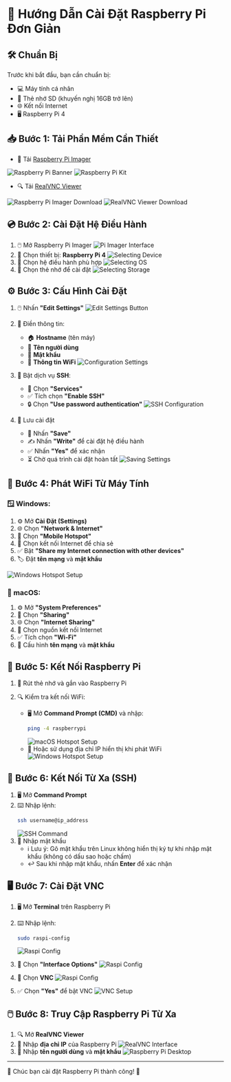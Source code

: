 # 🍓 Hướng Dẫn Cài Đặt Raspberry Pi Đơn Giản

## 🛠️ Chuẩn Bị

Trước khi bắt đầu, bạn cần chuẩn bị:
- 💻 Máy tính cá nhân
- 💾 Thẻ nhớ SD (khuyến nghị 16GB trở lên)
- 🌐 Kết nối Internet
- 🖥️ Raspberry Pi 4

## 📥 Bước 1: Tải Phần Mềm Cần Thiết

- 📀 Tải [Raspberry Pi Imager](https://www.raspberrypi.com/software/)

![Raspberry Pi Banner](https://raw.githubusercontent.com/lehoangtrong/RaspberryPi/refs/heads/main/images/Picture1.png)
![Raspberry Pi Kit](https://raw.githubusercontent.com/lehoangtrong/RaspberryPi/refs/heads/main/images/Picture2.png)

- 🔍 Tải [RealVNC Viewer](https://www.realvnc.com/en/connect/download/viewer/)

![Raspberry Pi Imager Download](https://raw.githubusercontent.com/lehoangtrong/RaspberryPi/refs/heads/main/images/Picture3.png)
![RealVNC Viewer Download](https://raw.githubusercontent.com/lehoangtrong/RaspberryPi/refs/heads/main/images/Picture4.png)

## 💿 Bước 2: Cài Đặt Hệ Điều Hành

1. 🖱️ Mở Raspberry Pi Imager
![Pi Imager Interface](https://raw.githubusercontent.com/lehoangtrong/RaspberryPi/refs/heads/main/images/Picture5.png)
2. 📱 Chọn thiết bị: **Raspberry Pi 4**
![Selecting Device](https://raw.githubusercontent.com/lehoangtrong/RaspberryPi/refs/heads/main/images/Picture6.png)
3. 🔧 Chọn hệ điều hành phù hợp
![Selecting OS](https://raw.githubusercontent.com/lehoangtrong/RaspberryPi/refs/heads/main/images/Picture7.png)
4. 💾 Chọn thẻ nhớ để cài đặt
![Selecting Storage](https://raw.githubusercontent.com/lehoangtrong/RaspberryPi/refs/heads/main/images/Picture8.png)

## ⚙️ Bước 3: Cấu Hình Cài Đặt

1. 🖱️ Nhấn **"Edit Settings"**
![Edit Settings Button](https://raw.githubusercontent.com/lehoangtrong/RaspberryPi/refs/heads/main/images/Picture9.png)
2. 📝 Điền thông tin:
   - 🏠 **Hostname** (tên máy)
   - 👤 **Tên người dùng**
   - 🔑 **Mật khẩu**
   - 📶 **Thông tin WiFi**
   ![Configuration Settings](https://raw.githubusercontent.com/lehoangtrong/RaspberryPi/refs/heads/main/images/Picture10.png)

3. 🔐 Bật dịch vụ **SSH**:
   - 🔧 Chọn **"Services"**
   - ✅ Tích chọn **"Enable SSH"**
   - 🔒 Chọn **"Use password authentication"**
![SSH Configuration](https://raw.githubusercontent.com/lehoangtrong/RaspberryPi/refs/heads/main/images/Picture11.png)
4. 💾 Lưu cài đặt
   - 💾 Nhấn **"Save"**
   - ✍️ Nhấn **"Write"** để cài đặt hệ điều hành
   - ✅ Nhấn **"Yes"** để xác nhận
   - ⏳ Chờ quá trình cài đặt hoàn tất
![Saving Settings](https://raw.githubusercontent.com/lehoangtrong/RaspberryPi/refs/heads/main/images/Picture12.png)

## 📶 Bước 4: Phát WiFi Từ Máy Tính

### 🪟 Windows:
1. ⚙️ Mở **Cài Đặt (Settings)**
2. 🌐 Chọn **"Network & Internet"**
3. 📡 Chọn **"Mobile Hotspot"**
4. 🔌 Chọn kết nối Internet để chia sẻ
5. ✅ Bật **"Share my Internet connection with other devices"**
6. 🏷️ Đặt **tên mạng** và **mật khẩu**

![Windows Hotspot Setup](https://raw.githubusercontent.com/lehoangtrong/RaspberryPi/refs/heads/main/images/Picture13.png)

### 🍎 macOS:
1. ⚙️ Mở **"System Preferences"**
2. 🔄 Chọn **"Sharing"**
3. 🌐 Chọn **"Internet Sharing"**
4. 🔌 Chọn nguồn kết nối Internet
5. ✅ Tích chọn **"Wi-Fi"**
6. 🔧 Cấu hình **tên mạng** và **mật khẩu**

## 🔄 Bước 5: Kết Nối Raspberry Pi

1. 💾 Rút thẻ nhớ và gắn vào Raspberry Pi

2. 🔍 Kiểm tra kết nối WiFi:
   - 🖥️ Mở **Command Prompt (CMD)** và nhập:
     ```sh
     ping -4 raspberrypi
     ```
     ![macOS Hotspot Setup](https://raw.githubusercontent.com/lehoangtrong/RaspberryPi/refs/heads/main/images/Picture14.png)
   - 🔢 Hoặc sử dụng địa chỉ IP hiển thị khi phát WiFi
   ![Windows Hotspot Setup](https://raw.githubusercontent.com/lehoangtrong/RaspberryPi/refs/heads/main/images/Picture13.png) 

## 🔐 Bước 6: Kết Nối Từ Xa (SSH)

1. 🖥️ Mở **Command Prompt**
2. ⌨️ Nhập lệnh:
   ```sh
   ssh username@ip_address
   ```
   ![SSH Command](https://raw.githubusercontent.com/lehoangtrong/RaspberryPi/refs/heads/main/images/Picture15.png)
3. 🔑 Nhập mật khẩu
   - ℹ️ Lưu ý: Gõ mật khẩu trên Linux không hiển thị ký tự khi nhập mật khẩu (không có dấu sao hoặc chấm)
   - ↩️ Sau khi nhập mật khẩu, nhấn **Enter** để xác nhận

## 🖥️ Bước 7: Cài Đặt VNC

1. 🖥️ Mở **Terminal** trên Raspberry Pi
2. ⌨️ Nhập lệnh:
   ```sh
   sudo raspi-config
   ```
   ![Raspi Config](https://raw.githubusercontent.com/lehoangtrong/RaspberryPi/refs/heads/main/images/Picture16.png)

3. 🔧 Chọn **"Interface Options"**
   ![Raspi Config](https://raw.githubusercontent.com/lehoangtrong/RaspberryPi/refs/heads/main/images/Picture17.png)

4. 🔗 Chọn **VNC**
   ![Raspi Config](https://raw.githubusercontent.com/lehoangtrong/RaspberryPi/refs/heads/main/images/Picture18.png)

5. ✅ Chọn **"Yes"** để bật VNC
   ![VNC Setup](https://raw.githubusercontent.com/lehoangtrong/RaspberryPi/refs/heads/main/images/Picture19.png)

## 🖱️ Bước 8: Truy Cập Raspberry Pi Từ Xa

1. 🔍 Mở **RealVNC Viewer**
2. 🔢 Nhập **địa chỉ IP** của Raspberry Pi
   ![RealVNC Interface](https://raw.githubusercontent.com/lehoangtrong/RaspberryPi/refs/heads/main/images/Picture20.png)
3. 🔑 Nhập **tên người dùng** và **mật khẩu**
   ![Raspberry Pi Desktop](https://raw.githubusercontent.com/lehoangtrong/RaspberryPi/refs/heads/main/images/Picture21.png)

---

🎉 Chúc bạn cài đặt Raspberry Pi thành công! 🚀